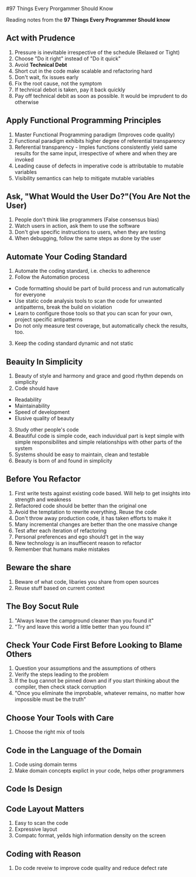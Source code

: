#97 Things Every Prorgammer Should Know

Reading notes from the **97 Things Every Programmer Should know** 

## Act with Prudence
1. Pressure is inevitable irrespective of the schedule (Relaxed or Tight)
2. Choose "Do it right" instead of "Do it quick"
3. Avoid **Technical Debt**
4. Short cut in the code make scalable and refactoring hard
5. Don't wait, fix issues early
6. Fix the root cause, not the symptom
7. If technical debot is taken, pay it back quickly 
8. Pay off technical debit as soon as possible. It would be imprudent to do otherwise

## Apply Functional Programming Principles
1. Master Functional Programming paradigm (Improves code quality)
2. Functional paradigm exhibits higher degree of referential transparency
3. Referential transparency - Imples functions consistently yield same results for the same input, irrespective of where and when they are invoked
4. Leading cause of defects in imperative code is attributable to mutable variables
5. Visibility semantics can help to mitigate mutable variables


## Ask, "What Would the User Do?"(You Are Not the User)
1. People don't think like programmers (False consensus bias)
2. Watch users in action, ask them to use the software
3. Don't give specific instructions to users, when they are testing
4. When debugging, follow the same steps as done by the user

## Automate Your Coding Standard
1. Automate the coding standard, i.e. checks to adherence
2. Follow the Automation process
  * Code formatting should be part of build process and run automatically for everyone
  * Use static code analysis tools to scan the code for unwanted antipatterns, break the build on violation
  * Learn to configure those tools so that you can scan for your own, project specific antipatterns
  * Do not only measure test coverage, but automatically check the results, too.
3. Keep the coding standard dynamic and not static

## Beauity In Simplicity
1. Beauty of style and harmony and grace and good rhythm depends on simplicity
2. Code should have
  * Readability
  * Maintainability
  * Speed of development
  * Elusive quality of beauty
3. Study other people's code
4. Beautiful code is simple code, each induvidual part is kept simple with simple responsibilites and simple relationships with other parts of the system
5. Systems should be easy to maintain, clean and testable
6. Beauty is born of and found in simplicity

## Before You Refactor
1. First write tests against existing code based. Will help to get insights into strength and weakness
2. Refactored code should be better than the original one
3. Avoid the temptation to rewrite everything. Reuse the code
4. Don't throw away production code, it has taken efforts to make it
5. Many incremental changes are better than the one massive change
6. Test after each iteration of refactoring
7. Personal preferences and ego should't get in the way
8. New technology is an insuffiecent reason to refactor
9. Remember that humans make mistakes

## Beware the share
1. Beware of what code, libaries you share from open sources
2. Reuse stuff based on current context

## The Boy Socut Rule
1. "Always leave the campground cleaner than you found it"
2. "Try and leave this world a little better than you found it" 


## Check Your Code First Before Looking to Blame Others
1. Question your assumptions and the assumptions of others
2. Verify the steps leading to the problem
3. If the bug cannot be pinned down and if you start thinking about the compiler, then check stack corruption
4. "Once you eliminate the improbable, whatever remains, no matter how impossible must be the truth"


## Choose Your Tools with Care
1. Choose the right mix of tools

## Code in the Language of the Domain
1. Code using domain terms
2. Make domain concepts explict in your code, helps other programmers

## Code Is Design

## Code Layout Matters
1. Easy to scan the code
2. Expressive layout
3. Compatc format, yeilds high information density on the screen

## Coding with Reason
1. Do code reveiw to improve code quality and reduce defect rate


